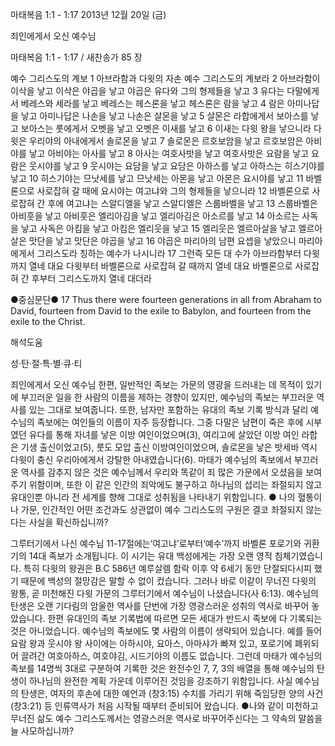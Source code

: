 마태복음 1:1 - 1:17 
2013년 12월 20일 (금)

죄인에게서 오신 예수님



마태복음 1:1 - 1:17 / 새찬송가 85 장


예수 그리스도의 계보
1 아브라함과 다윗의 자손 예수 그리스도의 계보라 2 아브라함이 이삭을 낳고 이삭은 야곱을 낳고 야곱은 유다와 그의 형제들을 낳고 3 유다는 다말에게서 베레스와 세라를 낳고 베레스는 헤스론을 낳고 헤스론은 람을 낳고 4 람은 아미나답을 낳고 아미나답은 나손을 낳고 나손은 살몬을 낳고 5 살몬은 라합에게서 보아스를 낳고 보아스는 룻에게서 오벳을 낳고 오벳은 이새를 낳고 6 이새는 다윗 왕을 낳으니라 다윗은 우리야의 아내에게서 솔로몬을 낳고 7 솔로몬은 르호보암을 낳고 르호보암은 아비야를 낳고 아비야는 아사를 낳고 8 아사는 여호사밧을 낳고 여호사밧은 요람을 낳고 요람은 웃시야를 낳고 9 웃시야는 요담을 낳고 요담은 아하스를 낳고 아하스는 히스기야를 낳고 10 히스기야는 므낫세를 낳고 므낫세는 아몬을 낳고 아몬은 요시야를 낳고 11 바벨론으로 사로잡혀 갈 때에 요시야는 여고냐와 그의 형제들을 낳으니라 12 바벨론으로 사로잡혀 간 후에 여고냐는 스알디엘을 낳고 스알디엘은 스룹바벨을 낳고 13 스룹바벨은 아비훗을 낳고 아비훗은 엘리아김을 낳고 엘리아김은 아소르를 낳고 14 아소르는 사독을 낳고 사독은 아킴을 낳고 아킴은 엘리웃을 낳고 15 엘리웃은 엘르아살을 낳고 엘르아살은 맛단을 낳고 맛단은 야곱을 낳고 16 야곱은 마리아의 남편 요셉을 낳았으니 마리아에게서 그리스도라 칭하는 예수가 나시니라 17 그런즉 모든 대 수가 아브라함부터 다윗까지 열네 대요 다윗부터 바벨론으로 사로잡혀 갈 때까지 열네 대요 바벨론으로 사로잡혀 간 후부터 그리스도까지 열네 대더라

●중심문단●
17 Thus there were fourteen generations in all from Abraham to David, fourteen from David to the exile to Babylon, and fourteen from the exile to the Christ.

해석도움





성·탄·절·특·별·큐·티

죄인에게서 오신 예수님
한편, 일반적인 족보는 가문의 영광을 드러내는 데 목적이 있기에 부끄러운 일을 한 사람의 이름을 제하는 경향이 있지만, 예수님의 족보는 부끄러운 역사를 있는 그대로 보여줍니다. 또한, 남자만 포함하는 유대의 족보 기록 방식과 달리 예수님의 족보에는 여인들의 이름이 자주 등장합니다. 그중 다말은 남편이 죽은 후에 시부였던 유다를 통해 자녀를 낳은 이방 여인이었으며(3), 여리고에 살았던 이방 여인 라합은 기생 출신이었고(5), 룻도 모압 출신 이방여인이었으며, 솔로몬을 낳은 밧세바 역시 다윗이 충신 우리아에게서 강탈한 아내였습니다(6). 마태가 예수님의 족보에서 부끄러운 역사를 감추지 않은 것은 예수님께서 우리와 똑같이 죄 많은 가문에서 오셨음을 보여주기 위함이며, 또한 이 같은 인간의 죄악에도 불구하고 하나님의 섭리는 좌절되지 않고 유대인뿐 아니라 전 세계를 향해 그대로 성취됨을 나타내기 위함입니다.
● 나의 혈통이나 가문, 인간적인 어떤 조건과도 상관없이 예수 그리스도의 구원은 결코 좌절되지 않는다는 사실을 확신하십니까?

그루터기에서 나신 예수님
11-17절에는‘여고냐’로부터‘예수’까지 바벨론 포로기와 귀환기의 14대 족보가 소개됩니다. 이 시기는 유대 백성에게는 가장 오랜 영적 침체기였습니다. 특히 다윗의 왕권은 B.C 586년 예루살렘 함락 이후 약 6세기 동안 단절되다시피 했기 때문에 백성의 절망감은 말할 수 없이 컸습니다. 그러나 바로 이같이 무너진 다윗의 왕통, 곧 미천해진 다윗 가문의 그루터기에서 예수님이 나셨습니다(사 6:13). 예수님의 탄생은 오랜 기다림의 암울한 역사를 단번에 가장 영광스러운 성취의 역사로 바꾸어 놓았습니다. 한편 유대인의 족보 기록법에 따르면 모든 세대가 반드시 족보에 다 기록되는 것은 아니었습니다. 예수님의 족보에도 몇 사람의 이름이 생략되어 있습니다. 예를 들어 요람 왕과 웃시야 왕 사이에는 아하시야, 요아스, 아마샤가 빠져 있고, 포로기에 폐위되어 끌려간 여호아하스, 여호야김, 시드기야의 이름도 없습니다. 그런데 마태가 예수님의 족보를 14명씩 3대로 구분하여 기록한 것은 완전수인 7, 7, 3의 배열을 통해 예수님의 탄생이 하나님의 완전한 계획 가운데 이루어진 것임을 강조하기 위함입니다. 사실 예수님의 탄생은, 여자의 후손에 대한 예언과 (창3:15) 수치를 가리기 위해 죽임당한 양의 사건(창3:21) 등 인류역사가 처음 시작될 때부터 준비되어 왔습니다.
●나와 같이 미천하고 무너진 삶도 예수 그리스도께서는 영광스러운 역사로 바꾸어주신다는 그 약속의 말씀을 늘 사모하십니까?